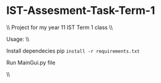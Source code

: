 # IST-Assesment-Task-Term-1


\\\\
Project for my year 11 IST Term 1 class
\\\\

Usage: \\\\

Install dependecies pip `install -r requirements.txt`

Run MainGui.py file

\\\\

